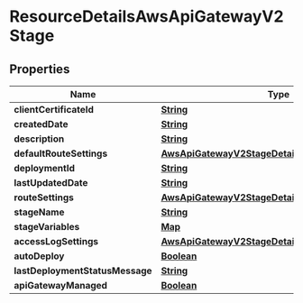 

# ResourceDetailsAwsApiGatewayV2Stage


## Properties

| Name | Type | Description | Notes |
|------------ | ------------- | ------------- | -------------|
|**clientCertificateId** | [**String**](String.md) |  |  [optional] |
|**createdDate** | [**String**](String.md) |  |  [optional] |
|**description** | [**String**](String.md) |  |  [optional] |
|**defaultRouteSettings** | [**AwsApiGatewayV2StageDetailsDefaultRouteSettings**](AwsApiGatewayV2StageDetailsDefaultRouteSettings.md) |  |  [optional] |
|**deploymentId** | [**String**](String.md) |  |  [optional] |
|**lastUpdatedDate** | [**String**](String.md) |  |  [optional] |
|**routeSettings** | [**AwsApiGatewayV2StageDetailsRouteSettings**](AwsApiGatewayV2StageDetailsRouteSettings.md) |  |  [optional] |
|**stageName** | [**String**](String.md) |  |  [optional] |
|**stageVariables** | [**Map**](Map.md) |  |  [optional] |
|**accessLogSettings** | [**AwsApiGatewayV2StageDetailsAccessLogSettings**](AwsApiGatewayV2StageDetailsAccessLogSettings.md) |  |  [optional] |
|**autoDeploy** | [**Boolean**](Boolean.md) |  |  [optional] |
|**lastDeploymentStatusMessage** | [**String**](String.md) |  |  [optional] |
|**apiGatewayManaged** | [**Boolean**](Boolean.md) |  |  [optional] |



